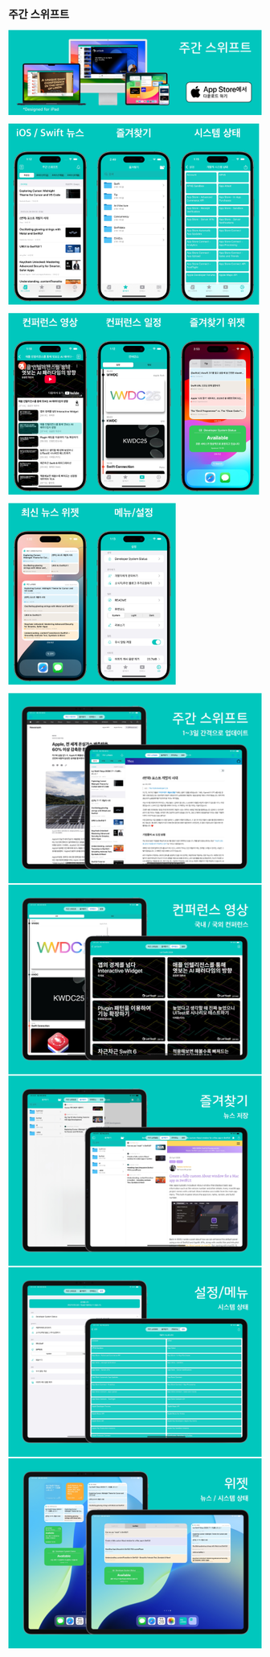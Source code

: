 ## 주간 스위프트
[![Main_Banner](https://raw.githubusercontent.com/MintSwift/MintImage/main/assets/202312_Update/WeeklySwift_Banner_3.0.jpeg)](https://apps.apple.com/app/id1661868347?action=write-review)

<img src = "https://raw.githubusercontent.com/Weekly-Storage/Weekly-Image/refs/heads/main/Main_Banner/iPhone_Slide_3.jpg" width="33%" height="auto"><img src = "https://raw.githubusercontent.com/Weekly-Storage/Weekly-Image/refs/heads/main/Main_Banner/iPhone_Slide_4.jpg" width="33%" height="auto"><img src = "https://raw.githubusercontent.com/Weekly-Storage/Weekly-Image/refs/heads/main/Main_Banner/iPhone_Slide_8.jpg" width="33%" height="auto">

<img src = "https://raw.githubusercontent.com/Weekly-Storage/Weekly-Image/refs/heads/main/Main_Banner/iPhone_Slide_6.jpg" width="33%" height="auto"><img src = "https://raw.githubusercontent.com/Weekly-Storage/Weekly-Image/refs/heads/main/Main_Banner/iPhone_Slide_7.jpg" width="33%" height="auto"><img src = "https://raw.githubusercontent.com/Weekly-Storage/Weekly-Image/refs/heads/main/Main_Banner/iPhone_Slide_1.jpg" width="33%" height="auto">

<img src = "https://raw.githubusercontent.com/Weekly-Storage/Weekly-Image/refs/heads/main/Main_Banner/iPhone_Slide_2.jpg" width="33%" height="auto"><img src = "https://raw.githubusercontent.com/Weekly-Storage/Weekly-Image/refs/heads/main/Main_Banner/iPhone_Slide_10.jpg" width="33%" height="auto">

<img src = "https://raw.githubusercontent.com/Weekly-Storage/Weekly-Image/refs/heads/main/Main_Banner/iPad_Slide_1.jpg" width="100%" height="auto">
<img src = "https://raw.githubusercontent.com/Weekly-Storage/Weekly-Image/refs/heads/main/Main_Banner/iPad_Slide_2.jpg" width="100%" height="auto">
<img src = "https://raw.githubusercontent.com/Weekly-Storage/Weekly-Image/refs/heads/main/Main_Banner/iPad_Slide_3.jpg" width="100%" height="auto">
<img src = "https://raw.githubusercontent.com/Weekly-Storage/Weekly-Image/refs/heads/main/Main_Banner/iPad_Slide_4.jpg" width="100%" height="auto">
<img src = "https://raw.githubusercontent.com/Weekly-Storage/Weekly-Image/refs/heads/main/Main_Banner/iPad_Slide_5.jpg" width="100%" height="auto">



<!--

**Here are some ideas to get you started:**

🙋‍♀️ A short introduction - what is your organization all about?
🌈 Contribution guidelines - how can the community get involved?
👩‍💻 Useful resources - where can the community find your docs? Is there anything else the community should know?
🍿 Fun facts - what does your team eat for breakfast?
🧙 Remember, you can do mighty things with the power of [Markdown](https://docs.github.com/github/writing-on-github/getting-started-with-writing-and-formatting-on-github/basic-writing-and-formatting-syntax)
-->
